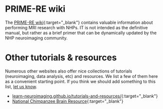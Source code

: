# PRIME-RE wiki     
The [PRIME-RE wiki](https://github.com/PRIME-RE/prime-re.github.io/wiki/){:target="_blank"} contains valuable information about performing MRI research with NHPs. IT is not intended as the definitive manual, but rather as a brief primer that can be dynamically updated by the NHP neuroimaging community.


# Other tutorials & resources
Numerous other websites also offer nice collections of tutorials (neuroimaging, data analysis, etc) and resources. We list a few of them here as a convenient starting point. If you think we should add something to this list, [let us know](https://github.com/PRIME-RE/prime-re.github.io/issues/new?assignees=&labels=Contact&template=contact.md&title=[Contact]:%C2%A0%3Ctopic%3E).
<br>

- [learn-neuroimaging.github.io/tutorials-and-resources/](https://learn-neuroimaging.github.io/tutorials-and-resources/){:target="_blank"}
- [National Chimpanzee Brain Resource](https://www.chimpanzeebrain.org/){:target="_blank"}  

